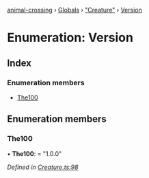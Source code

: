 [animal-crossing](../README.md) › [Globals](../globals.md) › ["Creature"](../modules/_creature_.md) › [Version](_creature_.version.md)

# Enumeration: Version

## Index

### Enumeration members

* [The100](_creature_.version.md#the100)

## Enumeration members

###  The100

• **The100**: = "1.0.0"

*Defined in [Creature.ts:98](https://github.com/Norviah/animal-crossing/blob/4071e19/module/types/Creature.ts#L98)*
